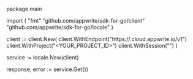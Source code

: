 package main

import (
    "fmt"
    "github.com/appwrite/sdk-for-go/client"
    "github.com/appwrite/sdk-for-go/locale"
)

client := client.New(
    client.WithEndpoint("https://<REGION>.cloud.appwrite.io/v1")
    client.WithProject("<YOUR_PROJECT_ID>")
    client.WithSession("")
)

service := locale.New(client)

response, error := service.Get())
